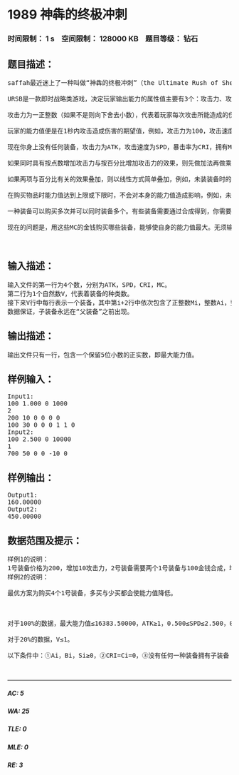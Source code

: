 # 1989 神犇的终极冲刺   
### 时间限制： 1 s&nbsp;&nbsp;&nbsp;&nbsp;空间限制： 128000 KB&nbsp;&nbsp;&nbsp;&nbsp;题目等级： 钻石  
## 题目描述：  

<pre>
saffah最近迷上了一种叫做“神犇的终极冲刺”（the Ultimate Rush of Shen-Bens，简称URSB）的游戏，其中最复杂的装备系统让玩家们很头疼，因为在浩如烟海的装备中找到真正适合自己的并不容易。saffah决定编程解决这个问题。
 
URSB是一款即时战略类游戏，决定玩家输出能力的属性值主要有3个：攻击力、攻击速度和暴击率。
 
攻击力为一正整数（如果不是则向下舍去小数），代表着玩家每次攻击所能造成的伤害值，下限为1；攻击速度为保留到3位小数（也是向下舍去）的正实数，代表着玩家每秒钟能够攻击的次数，下限为0.500，上限为2.500；暴击率为一个自然数，单位为%，代表着每次攻击有多少概率造成2倍伤害，上限为100。
 
玩家的能力值便是在1秒内攻击造成伤害的期望值，例如，攻击力为100，攻击速度为2.000，暴击率为50%的玩家，每次攻击的期望伤害（保留2位小数）是150.00（即100+100×0.50），故能力值（保留5位小数）为300.00000（即150.00×2.000）。
 
现在你身上没有任何装备，攻击力为ATK，攻击速度为SPD，暴击率为CRI，拥有MC个金钱。每种装备拥有一个价格Mi，购买后能够增加Ai点攻击力，并增加Bi%的攻击力，增加Ci点暴击率，增加Si%的攻击速度。Ps：Ai，Bi，Ci，Si可能是负数。
 
如果同时具有按点数增加攻击力与按百分比增加攻击力的效果，则先做加法再做乘法。例如，如果本身攻击力为100，装备A能够提供+18点攻击力与+5%攻击力，装备B能够提供+20攻击力与+12%攻击力，则最终攻击力为(100+18+20)×(1.00+0.05+0.12)=161.46，但攻击力要向下舍去到整数，故应该为161。
 
如果两项与百分比有关的效果叠加，则以线性方式简单叠加，例如，未装装备时的攻击速度为1.500，装备A提供了+10%攻击速度，装备B提供了+20%攻击速度，则最终攻击速度为1.500×(1.00+0.10+0.20)=1.950。
 
在购买物品时能力值达到上限或下限时，不会对本身的能力值造成影响，例如，未装装备的暴击率为0%，装备A提供+6%暴击率，装备B提供-8%暴击率，则无论是先买A还是先买B，最终的暴击率都为0%，不会因为先买B降到0%而再买A升到6%。
 
一种装备可以购买多次并可以同时装备多个。有些装备需要通过合成得到，你需要先购买其“子装备”，然后消耗Mi的金钱并且让其“子装备”消失，方可得到这件装备。其子装备的列表记为Zi。显然，没有任何两种装备互为子装备。
 
现在的问题是，用这些MC的金钱购买哪些装备，能够使自身的能力值最大。无须输出购买方案，只需输出最大能力值（保留5位小数）。
  

</pre>
  
  
## 输入描述：  

<pre>
输入文件的第一行为4个数，分别为ATK，SPD，CRI，MC。
第二行为1个自然数V，代表着装备的种类数。
接下来V行中每行表示一个装备，其中第i+2行中依次包含了正整数Mi，整数Ai，整数Bi，整数Ci，整数Si，序列Zi。其中Zi的表示方法为：依次列出其子装备的序号，最后以0结尾；如果这个装备没有子装备，则直接为一个0。
数据保证，子装备永远在“父装备”之前出现。
</pre>
  
  
## 输出描述：  

<pre>
输出文件只有一行，包含一个保留5位小数的正实数，即最大能力值。
</pre>
  
  
## 样例输入：  

<pre>
Input1:
100 1.000 0 1000
2
200 10 0 0 0 0
100 30 0 0 0 1 1 0
Input2:
100 2.500 0 10000
1
700 50 0 0 -10 0
</pre>
  
  
## 样例输出：  

<pre>
Output1:
160.00000
Output2:
450.00000
</pre>
  
  
## 数据范围及提示：  

<pre>
样例1的说明：
1号装备价格为200，增加10攻击力，2号装备需要两个1号装备与100金钱合成，增加30攻击力。显然，最优方案为，先买4个1号装备花费800金钱，然后再将其两两合成2号装备，共能合成2个，故增加60攻击力，总攻击力为160，故最大能力值为160.00000。
样例2的说明：
 
最优方案为购买4个1号装备，多买与少买都会使能力值降低。
  

 
对于100%的数据，最大能力值≤16383.50000，ATK≥1，0.500≤SPD≤2.500，0≤CRI≤100,0≤MC≤2×109，V≤5。
 
对于20%的数据，V≤1。
 
以下条件中：①Ai，Bi，Si≥0，②CRI=Ci=0，③没有任何一种装备拥有子装备；对于20%的数据，至少满足以上3条；对于50%的数据，至少满足以上2条；对于80%的数据，至少满足以上1条；对于100%的数据，至少满足以上0条。
  

</pre>
  
  
***  

##### AC: 5  
##### WA: 25  
##### TLE: 0  
##### MLE: 0  
##### RE: 3  
